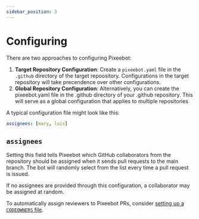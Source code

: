 ```yaml
---
sidebar_position: 3
---
```


# Configuring

There are two approaches to configuring Pixeebot:

1. **Target Repository Configuration**: Create a `pixeebot.yaml` file in the `.github` directory of the target repoository. Configurations in the target repository will take precendence over other configurations.
2. **Global Repository Configuration**: Alternatively, you can create the pixeebot.yaml file in the .github directory of your .github repository. This will serve as a global configuration that applies to multiple repositories


A typical configuration file might look like this:
```yaml
assignees: [mary, luis]
```

## `assignees`
Setting this field tells Pixeebot which GitHub collaborators from the repository should be assigned when it sends pull requests to the main branch. The bot will randomly select from the list every time a pull request is issued.

If no assignees are provided through this configuration, a collaborator may be assigned at random. 

To automatically assign reviewers to Pixeebot PRs, consider [setting up a `CODEOWNERS` file](https://docs.github.com/en/repositories/managing-your-repositorys-settings-and-features/customizing-your-repository/about-code-owners).
